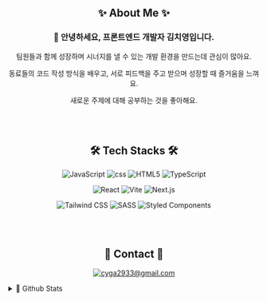 <div align="center">
  
## ✨ About Me ✨
  
### 👋 안녕하세요, 프론트엔드 개발자 김치영입니다.  

팀원들과 함께 성장하며 시너지를 낼 수 있는 개발 환경을 만드는데 관심이 많아요.

동료들의 코드 작성 방식을 배우고, 서로 피드백을 주고 받으며 성장할 때 즐거움을 느껴요.

새로운 주제에 대해 공부하는 것을 좋아해요.


<br></br>

## 🛠 Tech Stacks 🛠
![JavaScript](https://img.shields.io/badge/-JavaScript-F7DF1E?logo=javascript&logoColor=white&labelColor=F7DF1E&style=flat-square)
![css](https://img.shields.io/badge/-css-663399?logo=css&logoColor=white&labelColor=663399&style=flat-square)
![HTML5](https://img.shields.io/badge/-HTML5-E34F26?logo=html5&logoColor=white&labelColor=E34F26&style=flat-square)
![TypeScript](https://img.shields.io/badge/-TypeScript-3178C6?logo=typescript&logoColor=white&labelColor=3178C6&style=flat-square)

![React](https://img.shields.io/badge/-React-61DAFB?logo=react&logoColor=white&labelColor=61DAFB&style=flat-square)
![Vite](https://img.shields.io/badge/-Vite-646CFF?logo=vite&logoColor=white&labelColor=646CFF&style=flat-square)
![Next.js](https://img.shields.io/badge/-Next.js-000000?logo=next.js&logoColor=white&labelColor=000000&style=flat-square)

![Tailwind CSS](https://img.shields.io/badge/-Tailwind_CSS-06B6D4?logo=tailwindcss&logoColor=white&labelColor=06B6D4&style=flat-square)
![SASS](https://img.shields.io/badge/-SASS-CC6699?logo=sass&logoColor=white&labelColor=CC6699&style=flat-square)
![Styled Components](https://img.shields.io/badge/-Styled_Components-DB7093?logo=styledcomponents&logoColor=white&labelColor=DB7093&style=flat-square)

<br></br>

## 💬 Contact 💬
[![cyga2933@gmail.com](https://img.shields.io/badge/-cyga2933@gmail.com-EA4335?logo=gmail&logoColor=white&labelColor=EA4335&style=flat-square)](mailto:cyga2933@gmail.com)
<!--
**Chiman2937/Chiman2937** is a ✨ _special_ ✨ repository because its `README.md` (this file) appears on your GitHub profile.

Here are some ideas to get you started:

- 🔭 I’m currently working on ...
- 🌱 I’m currently learning ...
- 👯 I’m looking to collaborate on ...
- 🤔 I’m looking for help with ...
- 💬 Ask me about ...
- 📫 How to reach me: ...
- 😄 Pronouns: ...
- ⚡ Fun fact: ...
-->
</div>

<details>
  <summary>🌱 Github Stats</summary>

![Chiman2937's GitHub stats](https://github-readme-stats.vercel.app/api?username=Chiman2937&show_icons=true&theme=onedark)
![Top Langs](https://github-readme-stats.vercel.app/api/top-langs/?username=Chiman2937&layout=compact&theme=onedark&exclude_repo=Chiman2937.github.io)
  
</details>
